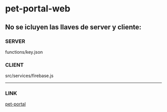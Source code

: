 # pet-portal-web

## No se icluyen las llaves de server y cliente:

### SERVER
functions/key.json

### CLIENT
src/services/firebase.js

------------------------------------------

### LINK
[pet-portal](https://pet-portal.web.app/)
